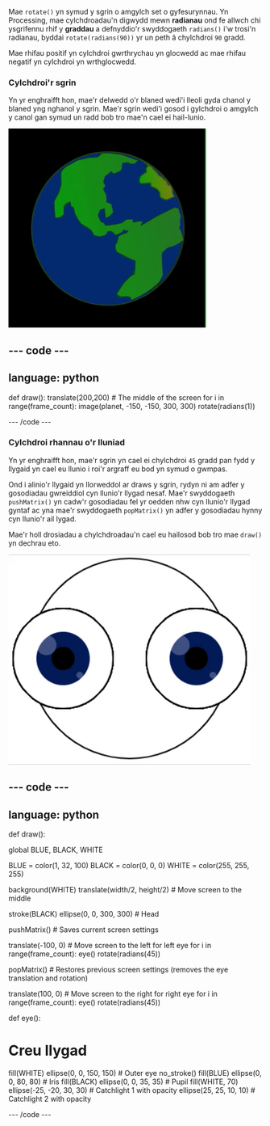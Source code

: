 
Mae `rotate()` yn symud y sgrin o amgylch set o gyfesurynnau. Yn Processing, mae cylchdroadau'n digwydd mewn **radianau** ond fe allwch chi ysgrifennu rhif y **graddau** a defnyddio'r swyddogaeth `radians()` i'w trosi'n radianau, byddai `rotate(radians(90))` yr un peth â chylchdroi `90` gradd.

Mae rhifau positif yn cylchdroi gwrthrychau yn glocwedd ac mae rhifau negatif yn cylchdroi yn wrthglocwedd.

### Cylchdroi'r sgrin

Yn yr enghraifft hon, mae'r delwedd o'r blaned wedi'i lleoli gyda chanol y blaned yng nghanol y sgrin. Mae'r sgrin wedi'i gosod i gylchdroi o amgylch y canol gan symud un radd bob tro mae'n cael ei hail-lunio.

![Yr ardal allbwn gyda phlaned yn cylchdroi o amgylch y canol](images/rotate_planet.gif)

--- code ---
---
language: python
---

def draw(): translate(200,200) # The middle of the screen for i in range(frame_count): image(planet, -150, -150, 300, 300) rotate(radians(1))

--- /code ---

### Cylchdroi rhannau o'r lluniad

Yn yr enghraifft hon, mae'r sgrin yn cael ei chylchdroi `45` gradd pan fydd y llygaid yn cael eu llunio i roi'r argraff eu bod yn symud o gwmpas.

Ond i alinio'r llygaid yn llorweddol ar draws y sgrin, rydyn ni am adfer y gosodiadau gwreiddiol cyn llunio'r llygad nesaf. Mae'r swyddogaeth `pushMatrix()` yn cadw'r gosodiadau fel yr oedden nhw cyn llunio'r llygad gyntaf ac yna mae'r swyddogaeth `popMatrix()` yn adfer y gosodiadau hynny cyn llunio'r ail lygad.

Mae'r holl drosiadau a chylchdroadau'n cael eu hailosod bob tro mae `draw()` yn dechrau eto.

![Yr ardal allbwn gyda delwedd yn symud, yn dangos llygad wedi'i gwneud o gylchoedd yn cylchdroi](images/rotate_eyes.gif)

--- code ---
---
language: python
---

def draw():

  global BLUE, BLACK, WHITE

  BLUE = color(1, 32, 100) BLACK = color(0, 0, 0) WHITE = color(255, 255, 255)

  background(WHITE) translate(width/2, height/2) # Move screen to the middle

  stroke(BLACK) ellipse(0, 0, 300, 300) # Head

  pushMatrix() # Saves current screen settings

  translate(-100, 0) # Move screen to the left for left eye for i in range(frame_count): eye() rotate(radians(45))

  popMatrix() # Restores previous screen settings (removes the eye translation and rotation)

  translate(100, 0) # Move screen to the right for right eye for i in range(frame_count): eye() rotate(radians(45))

def eye():

# Creu llygad
  fill(WHITE) ellipse(0, 0, 150, 150) # Outer eye no_stroke() fill(BLUE) ellipse(0, 0, 80, 80) # Iris fill(BLACK) ellipse(0, 0, 35, 35) # Pupil fill(WHITE, 70) ellipse(-25, -20, 30, 30) # Catchlight 1 with opacity ellipse(25, 25, 10, 10) # Catchlight 2 with opacity

--- /code ---
